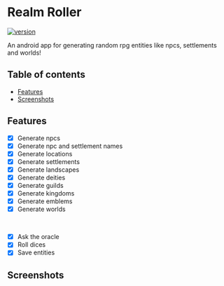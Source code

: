 # Realm Roller <!-- omit in toc -->

[![version](https://img.shields.io/badge/version-0.12.0-green.svg)](https://semver.org)

An android app for generating random rpg entities like npcs, settlements and worlds!

## Table of contents <!-- omit in toc -->
- [Features](#features)
- [Screenshots](#screenshots)


## Features

- [x] Generate npcs
- [x] Generate npc and settlement names
- [x] Generate locations
- [x] Generate settlements
- [x] Generate landscapes
- [x] Generate deities
- [x] Generate guilds
- [x] Generate kingdoms
- [x] Generate emblems
- [x] Generate worlds

<br/>

- [x] Ask the oracle
- [x] Roll dices
- [x] Save entities

## Screenshots
